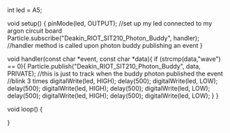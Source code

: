 int led = A5;

void setup() {
    pinMode(led, OUTPUT); //set up my led connected to my argon circuit board
    Particle.subscribe("Deakin_RIOT_SIT210_Photon_Buddy", handler); //handler method is called upon photon buddy publishing an event
}


void handler(const char *event, const char *data){
    if (strcmp(data,"wave") == 0){
        Particle.publish("Deakin_RIOT_SIT210_Photon_Buddy", data, PRIVATE); //this is just to track when the buddy photon published the event
        //blink 3 times
        digitalWrite(led, HIGH);
        delay(500);
        digitalWrite(led, LOW);
        delay(500);
        digitalWrite(led, HIGH);
        delay(500);
        digitalWrite(led, LOW);
        delay(500);
        digitalWrite(led, HIGH);
        delay(500);
        digitalWrite(led, LOW);
    }
}

void loop() {

}
